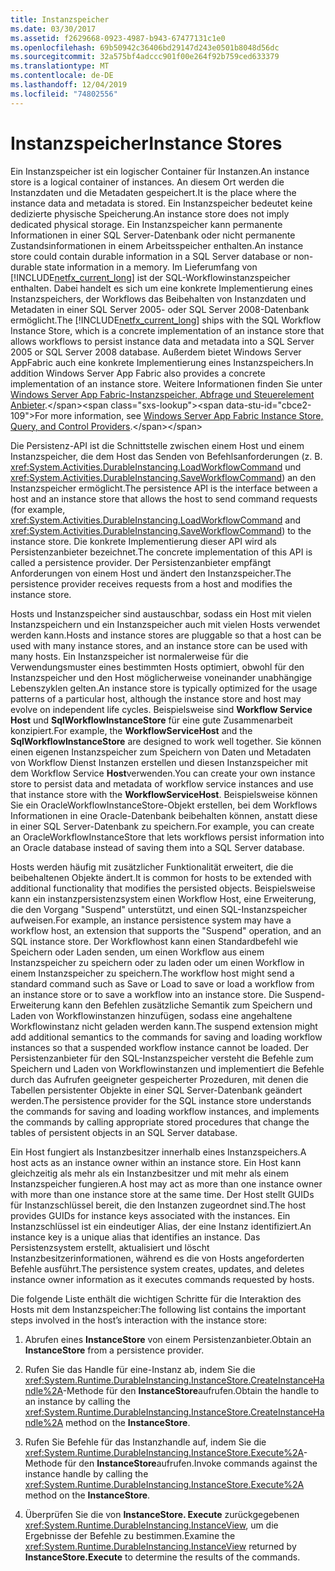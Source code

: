 ```yaml
---
title: Instanzspeicher
ms.date: 03/30/2017
ms.assetid: f2629668-0923-4987-b943-67477131c1e0
ms.openlocfilehash: 69b50942c36406bd29147d243e0501b8048d56dc
ms.sourcegitcommit: 32a575bf4adccc901f00e264f92b759ced633379
ms.translationtype: MT
ms.contentlocale: de-DE
ms.lasthandoff: 12/04/2019
ms.locfileid: "74802556"
---
```

# <a name="instance-stores"></a><span data-ttu-id="cbce2-102">Instanzspeicher</span><span class="sxs-lookup"><span data-stu-id="cbce2-102">Instance Stores</span></span>
<span data-ttu-id="cbce2-103">Ein Instanzspeicher ist ein logischer Container für Instanzen.</span><span class="sxs-lookup"><span data-stu-id="cbce2-103">An instance store is a logical container of instances.</span></span> <span data-ttu-id="cbce2-104">An diesem Ort werden die Instanzdaten und die Metadaten gespeichert.</span><span class="sxs-lookup"><span data-stu-id="cbce2-104">It is the place where the instance data and metadata is stored.</span></span> <span data-ttu-id="cbce2-105">Ein Instanzspeicher bedeutet keine dedizierte physische Speicherung.</span><span class="sxs-lookup"><span data-stu-id="cbce2-105">An instance store does not imply dedicated physical storage.</span></span> <span data-ttu-id="cbce2-106">Ein Instanzspeicher kann permanente Informationen in einer SQL Server-Datenbank oder nicht permanente Zustandsinformationen in einem Arbeitsspeicher enthalten.</span><span class="sxs-lookup"><span data-stu-id="cbce2-106">An instance store could contain durable information in a SQL Server database or non-durable state information in a memory.</span></span> <span data-ttu-id="cbce2-107">Im Lieferumfang von [!INCLUDE[netfx_current_long](../../../includes/netfx-current-long-md.md)] ist der SQL-Workflowinstanzspeicher enthalten. Dabei handelt es sich um eine konkrete Implementierung eines Instanzspeichers, der Workflows das Beibehalten von Instanzdaten und Metadaten in einer SQL Server 2005- oder SQL Server 2008-Datenbank ermöglicht.</span><span class="sxs-lookup"><span data-stu-id="cbce2-107">The [!INCLUDE[netfx_current_long](../../../includes/netfx-current-long-md.md)] ships with the SQL Workflow Instance Store, which is a concrete implementation of an instance store that allows workflows to persist instance data and metadata into a SQL Server 2005 or SQL Server 2008 database.</span></span> <span data-ttu-id="cbce2-108">Außerdem bietet Windows Server AppFabric auch eine konkrete Implementierung eines Instanzspeichers.</span><span class="sxs-lookup"><span data-stu-id="cbce2-108">In addition Windows Server App Fabric also provides a concrete implementation of an instance store.</span></span> <span data-ttu-id="cbce2-109">Weitere Informationen finden Sie unter [Windows Server App Fabric-Instanzspeicher, Abfrage und Steuerelement Anbieter](https://docs.microsoft.com/previous-versions/appfabric/ff383417(v=azure.10)).</span><span class="sxs-lookup"><span data-stu-id="cbce2-109">For more information, see [Windows Server App Fabric Instance Store, Query, and Control Providers](https://docs.microsoft.com/previous-versions/appfabric/ff383417(v=azure.10)).</span></span>  
  
 <span data-ttu-id="cbce2-110">Die Persistenz-API ist die Schnittstelle zwischen einem Host und einem Instanzspeicher, die dem Host das Senden von Befehlsanforderungen (z. B. <xref:System.Activities.DurableInstancing.LoadWorkflowCommand> und <xref:System.Activities.DurableInstancing.SaveWorkflowCommand>) an den Instanzspeicher ermöglicht.</span><span class="sxs-lookup"><span data-stu-id="cbce2-110">The persistence API is the interface between a host and an instance store that allows the host to send command requests (for example, <xref:System.Activities.DurableInstancing.LoadWorkflowCommand> and <xref:System.Activities.DurableInstancing.SaveWorkflowCommand>) to the instance store.</span></span> <span data-ttu-id="cbce2-111">Die konkrete Implementierung dieser API wird als Persistenzanbieter bezeichnet.</span><span class="sxs-lookup"><span data-stu-id="cbce2-111">The concrete implementation of this API is called a persistence provider.</span></span> <span data-ttu-id="cbce2-112">Der Persistenzanbieter empfängt Anforderungen von einem Host und ändert den Instanzspeicher.</span><span class="sxs-lookup"><span data-stu-id="cbce2-112">The persistence provider receives requests from a host and modifies the instance store.</span></span>  
  
 <span data-ttu-id="cbce2-113">Hosts und Instanzspeicher sind austauschbar, sodass ein Host mit vielen Instanzspeichern und ein Instanzspeicher auch mit vielen Hosts verwendet werden kann.</span><span class="sxs-lookup"><span data-stu-id="cbce2-113">Hosts and instance stores are pluggable so that a host can be used with many instance stores, and an instance store can be used with many hosts.</span></span> <span data-ttu-id="cbce2-114">Ein Instanzspeicher ist normalerweise für die Verwendungsmuster eines bestimmten Hosts optimiert, obwohl für den Instanzspeicher und den Host möglicherweise voneinander unabhängige Lebenszyklen gelten.</span><span class="sxs-lookup"><span data-stu-id="cbce2-114">An instance store is typically optimized for the usage patterns of a particular host, although the instance store and host may evolve on independent life cycles.</span></span> <span data-ttu-id="cbce2-115">Beispielsweise sind **Workflow Service Host** und **SqlWorkflowInstanceStore** für eine gute Zusammenarbeit konzipiert.</span><span class="sxs-lookup"><span data-stu-id="cbce2-115">For example, the **WorkflowServiceHost** and the **SqlWorkflowInstanceStore** are designed to work well together.</span></span> <span data-ttu-id="cbce2-116">Sie können einen eigenen Instanzspeicher zum Speichern von Daten und Metadaten von Workflow Dienst Instanzen erstellen und diesen Instanzspeicher mit dem Workflow Service **Host**verwenden.</span><span class="sxs-lookup"><span data-stu-id="cbce2-116">You can create your own instance store to persist data and metadata of workflow service instances and use that instance store with the **WorkflowServiceHost**.</span></span> <span data-ttu-id="cbce2-117">Beispielsweise können Sie ein OracleWorkflowInstanceStore-Objekt erstellen, bei dem Workflows Informationen in eine Oracle-Datenbank beibehalten können, anstatt diese in einer SQL Server-Datenbank zu speichern.</span><span class="sxs-lookup"><span data-stu-id="cbce2-117">For example, you can create an OracleWorkflowInstanceStore that lets workflows persist information into an Oracle database instead of saving them into a SQL Server database.</span></span>  
  
 <span data-ttu-id="cbce2-118">Hosts werden häufig mit zusätzlicher Funktionalität erweitert, die die beibehaltenen Objekte ändert.</span><span class="sxs-lookup"><span data-stu-id="cbce2-118">It is common for hosts to be extended with additional functionality that modifies the persisted objects.</span></span> <span data-ttu-id="cbce2-119">Beispielsweise kann ein instanzpersistenzsystem einen Workflow Host, eine Erweiterung, die den Vorgang "Suspend" unterstützt, und einen SQL-Instanzspeicher aufweisen.</span><span class="sxs-lookup"><span data-stu-id="cbce2-119">For example, an instance persistence system may have a workflow host, an extension that supports the "Suspend" operation, and an SQL instance store.</span></span>  <span data-ttu-id="cbce2-120">Der Workflowhost kann einen Standardbefehl wie Speichern oder Laden senden, um einen Workflow aus einem Instanzspeicher zu speichern oder zu laden oder um einen Workflow in einem Instanzspeicher zu speichern.</span><span class="sxs-lookup"><span data-stu-id="cbce2-120">The workflow host might send a standard command such as Save or Load to save or load a workflow from an instance store or to save a workflow into an instance store.</span></span> <span data-ttu-id="cbce2-121">Die Suspend-Erweiterung kann den Befehlen zusätzliche Semantik zum Speichern und Laden von Workflowinstanzen hinzufügen, sodass eine angehaltene Workflowinstanz nicht geladen werden kann.</span><span class="sxs-lookup"><span data-stu-id="cbce2-121">The suspend extension might add additional semantics to the commands for saving and loading workflow instances so that a suspended workflow instance cannot be loaded.</span></span> <span data-ttu-id="cbce2-122">Der Persistenzanbieter für den SQL-Instanzspeicher versteht die Befehle zum Speichern und Laden von Workflowinstanzen und implementiert die Befehle durch das Aufrufen geeigneter gespeicherter Prozeduren, mit denen die Tabellen persistenter Objekte in einer SQL Server-Datenbank geändert werden.</span><span class="sxs-lookup"><span data-stu-id="cbce2-122">The persistence provider for the SQL instance store understands the commands for saving and loading workflow instances, and implements the commands by calling appropriate stored procedures that change the tables of persistent objects in an SQL Server database.</span></span>  
  
 <span data-ttu-id="cbce2-123">Ein Host fungiert als Instanzbesitzer innerhalb eines Instanzspeichers.</span><span class="sxs-lookup"><span data-stu-id="cbce2-123">A host acts as an instance owner within an instance store.</span></span> <span data-ttu-id="cbce2-124">Ein Host kann gleichzeitig als mehr als ein Instanzbesitzer und mit mehr als einem Instanzspeicher fungieren.</span><span class="sxs-lookup"><span data-stu-id="cbce2-124">A host may act as more than one instance owner with more than one instance store at the same time.</span></span> <span data-ttu-id="cbce2-125">Der Host stellt GUIDs für Instanzschlüssel bereit, die den Instanzen zugeordnet sind.</span><span class="sxs-lookup"><span data-stu-id="cbce2-125">The host provides GUIDs for instance keys associated with the instances.</span></span> <span data-ttu-id="cbce2-126">Ein Instanzschlüssel ist ein eindeutiger Alias, der eine Instanz identifiziert.</span><span class="sxs-lookup"><span data-stu-id="cbce2-126">An instance key is a unique alias that identifies an instance.</span></span> <span data-ttu-id="cbce2-127">Das Persistenzsystem erstellt, aktualisiert und löscht Instanzbesitzerinformationen, während es die von Hosts angeforderten Befehle ausführt.</span><span class="sxs-lookup"><span data-stu-id="cbce2-127">The persistence system creates, updates, and deletes instance owner information as it executes commands requested by hosts.</span></span>  
  
 <span data-ttu-id="cbce2-128">Die folgende Liste enthält die wichtigen Schritte für die Interaktion des Hosts mit dem Instanzspeicher:</span><span class="sxs-lookup"><span data-stu-id="cbce2-128">The following list contains the important steps involved in the host’s interaction with the instance store:</span></span>  
  
1. <span data-ttu-id="cbce2-129">Abrufen eines **InstanceStore** von einem Persistenzanbieter.</span><span class="sxs-lookup"><span data-stu-id="cbce2-129">Obtain an **InstanceStore** from a persistence provider.</span></span>  

2. <span data-ttu-id="cbce2-130">Rufen Sie das Handle für eine-Instanz ab, indem Sie die <xref:System.Runtime.DurableInstancing.InstanceStore.CreateInstanceHandle%2A>-Methode für den **InstanceStore**aufrufen.</span><span class="sxs-lookup"><span data-stu-id="cbce2-130">Obtain the handle to an instance by calling the <xref:System.Runtime.DurableInstancing.InstanceStore.CreateInstanceHandle%2A> method on the **InstanceStore**.</span></span>  
  
3. <span data-ttu-id="cbce2-131">Rufen Sie Befehle für das Instanzhandle auf, indem Sie die <xref:System.Runtime.DurableInstancing.InstanceStore.Execute%2A>-Methode für den **InstanceStore**aufrufen.</span><span class="sxs-lookup"><span data-stu-id="cbce2-131">Invoke commands against the instance handle by calling the <xref:System.Runtime.DurableInstancing.InstanceStore.Execute%2A> method on the **InstanceStore**.</span></span>  
  
4. <span data-ttu-id="cbce2-132">Überprüfen Sie die von **InstanceStore. Execute** zurückgegebenen <xref:System.Runtime.DurableInstancing.InstanceView>, um die Ergebnisse der Befehle zu bestimmen.</span><span class="sxs-lookup"><span data-stu-id="cbce2-132">Examine the <xref:System.Runtime.DurableInstancing.InstanceView> returned by **InstanceStore.Execute** to determine the results of the commands.</span></span>
